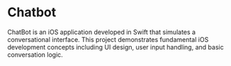 # Chatbot
ChatBot is an iOS application developed in Swift that simulates a conversational interface. This project demonstrates fundamental iOS development concepts including UI design, user input handling, and basic conversation logic.
